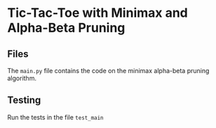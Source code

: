 # Tic-Tac-Toe with Minimax and Alpha-Beta Pruning

## Files

The `main.py` file contains the code on the minimax alpha-beta pruning algorithm.

## Testing 
Run the tests in the file `test_main`
